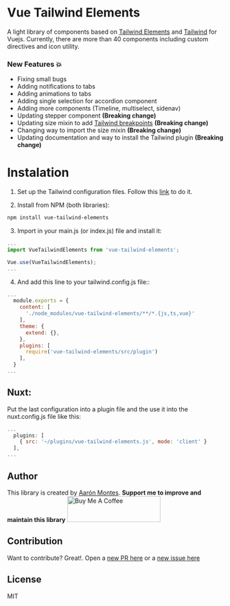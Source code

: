 # Vue Tailwind Elements
A light library of components based on [Tailwind Elements](https://tailwind-elements.com/) and [Tailwind](https://v2.tailwindcss.com/) for Vuejs.
Currently, there are more than 40 components including custom directives and icon utility.

### New Features 💥
* Fixing small bugs
* Adding notifications to tabs
* Adding animations to tabs
* Adding single selection for accordion component
* Adding more components (Timeline, multiselect, sidenav)
* Updating stepper component **(Breaking change)**
* Updating size mixin to add [Tailwind breakpoints](https://v2.tailwindcss.com/docs/breakpoints) **(Breaking change)**
* Changing way to import the size mixin **(Breaking change)**
* Updating documentation and way to install the Tailwind plugin **(Breaking change)**

# Instalation

1. Set up the Tailwind configuration files. Follow this [link](https://tailwindcss.com/docs/installation/using-postcss) to do it.

2. Install from NPM (both libraries):  
```bash
npm install vue-tailwind-elements
```
3. Import in your main.js (or index.js) file and install it:

```javascript
...
import VueTailwindElements from 'vue-tailwind-elements';

Vue.use(VueTailwindElements);
...
```

4. And add this line to your tailwind.config.js file::

```javascript
...
  module.exports = {
    content: [
      './node_modules/vue-tailwind-elements/**/*.{js,ts,vue}'
    ],
    theme: {
      extend: {},
    },
    plugins: [
      require('vue-tailwind-elements/src/plugin')
    ],
  }
...

```

## Nuxt:
Put the last configuration into a plugin file and the use it into the nuxt.config.js file like this:

```javascript
...
  plugins: [
    { src: '~/plugins/vue-tailwind-elements.js', mode: 'client' }
  ],
...

```

## Author

This library is created by [Aarón Montes](https://ajomuch92.site/ "Aarón Montes"). 
**Support me to improve and maintain this library**
<a href="https://www.buymeacoffee.com/ajomuch92" target="_blank"><img src="https://cdn.buymeacoffee.com/buttons/v2/default-blue.png" alt="Buy Me A Coffee" style="height: 60px !important;width: 217px !important;" ></a>

## Contribution

Want to contribute? Great!. Open a [new PR here](https://github.com/ajomuch92/vue-tailwind-elements/pulls) or a [new issue here](https://github.com/ajomuch92/vue-tailwind-elements/issues)

## License
MIT
